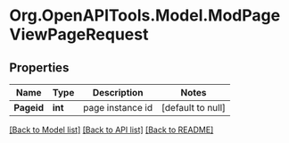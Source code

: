# Org.OpenAPITools.Model.ModPageViewPageRequest

## Properties

Name | Type | Description | Notes
------------ | ------------- | ------------- | -------------
**Pageid** | **int** | page instance id | [default to null]

[[Back to Model list]](../README.md#documentation-for-models) [[Back to API list]](../README.md#documentation-for-api-endpoints) [[Back to README]](../README.md)

